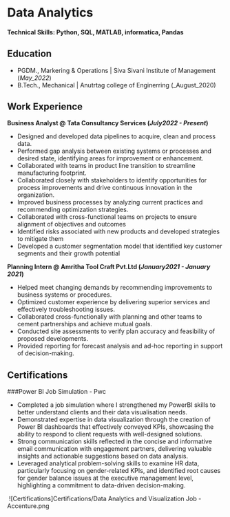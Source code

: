 # Data Analytics

#### Technical Skills: Python, SQL, MATLAB, informatica, Pandas

## Education						       		
- PGDM., Markering & Operations	| Siva Sivani Institute of Management (_May_2022_)			        		
- B.Tech., Mechanical | Anutrtag college of Enginerring (_August_2020)

## Work Experience
**Business Analyst @ Tata Consultancy Services (_July2022 - Present_)**
-	Designed and developed data pipelines to acquire, clean and process data.
-	Performed gap analysis between existing systems or processes and desired state, identifying areas for improvement or enhancement.
-	Collaborated with teams in product line transition to streamline manufacturing footprint.
-	Collaborated closely with stakeholders to identify opportunities for process improvements and drive continuous innovation in the organization.
-	Improved business processes by analyzing current practices and recommending optimization strategies.
-	Collaborated with cross-functional teams on projects to ensure alignment of objectives and outcomes
-	Identified risks associated with new products and developed strategies to mitigate them
-	Developed a customer segmentation model that identified key customer segments and their growth potential 


**Planning Intern @ Amritha Tool Craft Pvt.Ltd (_January2021 - January 2021_)**
- Helped meet changing demands by recommending improvements to business systems or procedures.
- Optimized customer experience by delivering superior services and effectively troubleshooting issues.
- Collaborated cross-functionally with planning and other teams to cement partnerships and achieve mutual goals.
- Conducted site assessments to verify plan accuracy and feasibility of proposed developments.
- Provided reporting for forecast analysis and ad-hoc reporting in support of decision-making.

## Certifications 
###Power BI Job Simulation - Pwc

- Completed a job simulation where I strengthened my PowerBI skills to better
   understand clients and their data visualisation needs.
- Demonstrated expertise in data visualization through the creation of Power BI
   dashboards that effectively conveyed KPIs, showcasing the ability to respond
   to client requests with well-designed solutions.
- Strong communication skills reflected in the concise and informative email
   communication with engagement partners, delivering valuable insights and
   actionable suggestions based on data analysis.
- Leveraged analytical problem-solving skills to examine HR data, particularly
   focusing on gender-related KPIs, and identified root causes for gender
   balance issues at the executive management level, highlighting a commitment
   to data-driven decision-making.

 ![Certifications]Certifications/Data Analytics and Visualization Job - Accenture.png
 



